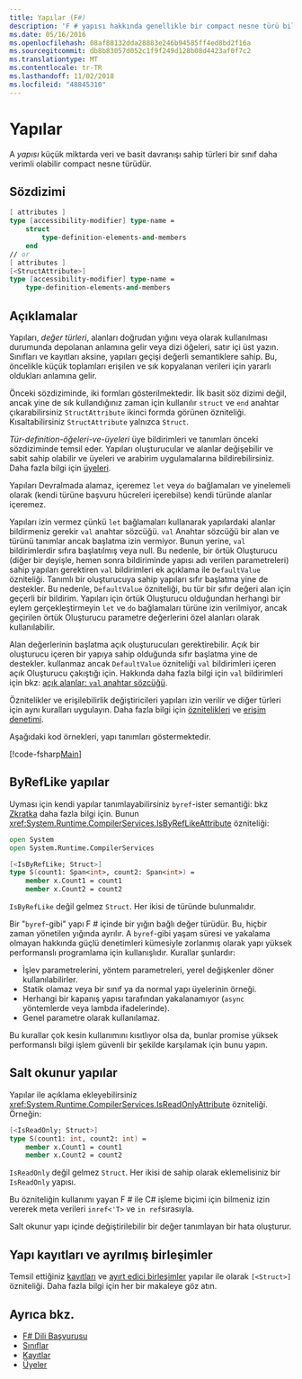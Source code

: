 ```yaml
---
title: Yapılar (F#)
description: 'F # yapısı hakkında genellikle bir compact nesne türü bilgi türleri küçük miktarda veri ve basit davranışı için bir sınıf daha verimlidir.'
ms.date: 05/16/2016
ms.openlocfilehash: 08af88132dda28883e246b94585ff4ed8bd2f16a
ms.sourcegitcommit: db8b83057d052c1f9f249d128b08d4423af0f7c2
ms.translationtype: MT
ms.contentlocale: tr-TR
ms.lasthandoff: 11/02/2018
ms.locfileid: "48845310"
---
```

# <a name="structures"></a>Yapılar

A *yapısı* küçük miktarda veri ve basit davranışı sahip türleri bir sınıf daha verimli olabilir compact nesne türüdür.

## <a name="syntax"></a>Sözdizimi

```fsharp
[ attributes ]
type [accessibility-modifier] type-name =
    struct
        type-definition-elements-and-members
    end
// or
[ attributes ]
[<StructAttribute>]
type [accessibility-modifier] type-name =
    type-definition-elements-and-members
```

## <a name="remarks"></a>Açıklamalar

Yapıları, *değer türleri*, alanları doğrudan yığını veya olarak kullanılması durumunda depolanan anlamına gelir veya dizi öğeleri, satır içi üst yazın. Sınıfları ve kayıtları aksine, yapıları geçişi değerli semantiklere sahip. Bu, öncelikle küçük toplamları erişilen ve sık kopyalanan verileri için yararlı oldukları anlamına gelir.

Önceki sözdiziminde, iki formları gösterilmektedir. İlk basit söz dizimi değil, ancak yine de sık kullandığınız zaman için kullanılır `struct` ve `end` anahtar çıkarabilirsiniz `StructAttribute` ikinci formda görünen özniteliği. Kısaltabilirsiniz `StructAttribute` yalnızca `Struct`.

*Tür-definition-öğeleri-ve-üyeleri* üye bildirimleri ve tanımları önceki sözdiziminde temsil eder. Yapıları oluşturucular ve alanlar değişebilir ve sabit sahip olabilir ve üyeleri ve arabirim uygulamalarına bildirebilirsiniz. Daha fazla bilgi için [üyeleri](members/index.md).

Yapıları Devralmada alamaz, içeremez `let` veya `do` bağlamaları ve yinelemeli olarak (kendi türüne başvuru hücreleri içerebilse) kendi türünde alanlar içeremez.

Yapıları izin vermez çünkü `let` bağlamaları kullanarak yapılardaki alanlar bildirmeniz gerekir `val` anahtar sözcüğü. `val` Anahtar sözcüğü bir alan ve türünü tanımlar ancak başlatma izin vermiyor. Bunun yerine, `val` bildirimlerdir sıfıra başlatılmış veya null. Bu nedenle, bir örtük Oluşturucu (diğer bir deyişle, hemen sonra bildiriminde yapısı adı verilen parametreleri) sahip yapıları gerektiren `val` bildirimleri ek açıklama ile `DefaultValue` özniteliği. Tanımlı bir oluşturucuya sahip yapıları sıfır başlatma yine de destekler. Bu nedenle, `DefaultValue` özniteliği, bu tür bir sıfır değeri alan için geçerli bir bildirim. Yapıları için örtük Oluşturucu olduğundan herhangi bir eylem gerçekleştirmeyin `let` ve `do` bağlamaları türüne izin verilmiyor, ancak geçirilen örtük Oluşturucu parametre değerlerini özel alanları olarak kullanılabilir.

Alan değerlerinin başlatma açık oluşturucuları gerektirebilir. Açık bir oluşturucu içeren bir yapıya sahip olduğunda sıfır başlatma yine de destekler. kullanmaz ancak `DefaultValue` özniteliği `val` bildirimleri içeren açık Oluşturucu çakıştığı için. Hakkında daha fazla bilgi için `val` bildirimleri için bkz: [açık alanlar: `val` anahtar sözcüğü](members/explicit-fields-the-val-keyword.md).

Öznitelikler ve erişilebilirlik değiştiricileri yapıları izin verilir ve diğer türleri için aynı kuralları uygulayın. Daha fazla bilgi için [öznitelikleri](attributes.md) ve [erişim denetimi](access-control.md).

Aşağıdaki kod örnekleri, yapı tanımları göstermektedir.

[!code-fsharp[Main](../../../samples/snippets/fsharp/lang-ref-1/snippet2501.fs)]

## <a name="byreflike-structs"></a>ByRefLike yapılar

Uyması için kendi yapılar tanımlayabilirsiniz `byref`-ister semantiği: bkz [Zkratka](byrefs.md) daha fazla bilgi için. Bunun <xref:System.Runtime.CompilerServices.IsByRefLikeAttribute> özniteliği:

```fsharp
open System
open System.Runtime.CompilerServices

[<IsByRefLike; Struct>]
type S(count1: Span<int>, count2: Span<int>) =
    member x.Count1 = count1
    member x.Count2 = count2
```

`IsByRefLike` değil gelmez `Struct`. Her ikisi de türünde bulunmalıdır.

Bir "`byref`-gibi" yapı F # içinde bir yığın bağlı değer türüdür. Bu, hiçbir zaman yönetilen yığında ayrılır. A `byref`-gibi yaşam süresi ve yakalama olmayan hakkında güçlü denetimleri kümesiyle zorlanmış olarak yapı yüksek performanslı programlama için kullanışlıdır. Kurallar şunlardır:

* İşlev parametrelerini, yöntem parametreleri, yerel değişkenler döner kullanılabilirler.
* Statik olamaz veya bir sınıf ya da normal yapı üyelerinin örneği.
* Herhangi bir kapanış yapısı tarafından yakalanamıyor (`async` yöntemlerde veya lambda ifadelerinde).
* Genel parametre olarak kullanılamaz.

Bu kurallar çok kesin kullanımını kısıtlıyor olsa da, bunlar promise yüksek performanslı bilgi işlem güvenli bir şekilde karşılamak için bunu yapın.

## <a name="readonly-structs"></a>Salt okunur yapılar

Yapılar ile açıklama ekleyebilirsiniz <xref:System.Runtime.CompilerServices.IsReadOnlyAttribute> özniteliği. Örneğin:

```fsharp
[<IsReadOnly; Struct>]
type S(count1: int, count2: int) =
    member x.Count1 = count1
    member x.Count2 = count2
```

`IsReadOnly` değil gelmez `Struct`. Her ikisi de sahip olarak eklemelisiniz bir `IsReadOnly` yapısı.

Bu özniteliğin kullanımı yayan F # ile C# işleme biçimi için bilmeniz izin vererek meta verileri `inref<'T>` ve `in ref`sırasıyla.

Salt okunur yapı içinde değiştirilebilir bir değer tanımlayan bir hata oluşturur.

## <a name="struct-records-and-discriminated-unions"></a>Yapı kayıtları ve ayrılmış birleşimler

Temsil ettiğiniz [kayıtları](records.md) ve [ayırt edici birleşimler](discriminated-unions.md) yapılar ile olarak `[<Struct>]` özniteliği.  Daha fazla bilgi için her bir makaleye göz atın.

## <a name="see-also"></a>Ayrıca bkz.

- [F# Dili Başvurusu](index.md)
- [Sınıflar](classes.md)
- [Kayıtlar](records.md)
- [Üyeler](members/index.md)
